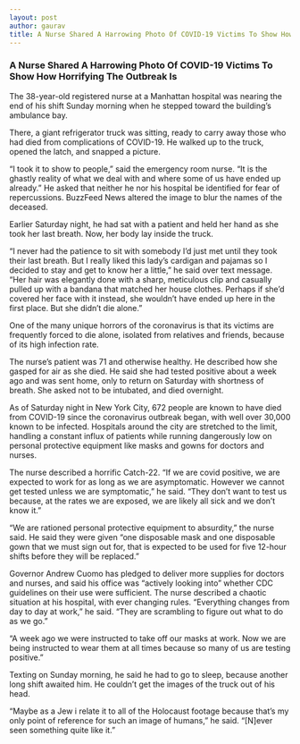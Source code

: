 ```yaml
---
layout: post
author: gaurav
title: A Nurse Shared A Harrowing Photo Of COVID-19 Victims To Show How Horrifying The Outbreak Is
---
```

### A Nurse Shared A Harrowing Photo Of COVID-19 Victims To Show How Horrifying The Outbreak Is

The 38-year-old registered nurse at a Manhattan hospital was nearing the end of his shift Sunday morning when he stepped toward the building’s ambulance bay.

There, a giant refrigerator truck was sitting, ready to carry away those who had died from complications of COVID-19. He walked up to the truck, opened the latch, and snapped a picture.

“I took it to show to people,” said the emergency room nurse. “It is the ghastly reality of what we deal with and where some of us have ended up already.” He asked that neither he nor his hospital be identified for fear of repercussions. BuzzFeed News altered the image to blur the names of the deceased.

Earlier Saturday night, he had sat with a patient and held her hand as she took her last breath. Now, her body lay inside the truck.

“I never had the patience to sit with somebody I’d just met until they took their last breath. But I really liked this lady’s cardigan and pajamas so I decided to stay and get to know her a little,” he said over text message. “Her hair was elegantly done with a sharp, meticulous clip and casually pulled up with a bandana that matched her house clothes. Perhaps if she’d covered her face with it instead, she wouldn’t have ended up here in the first place. But she didn’t die alone.”

One of the many unique horrors of the coronavirus is that its victims are frequently forced to die alone, isolated from relatives and friends, because of its high infection rate.

The nurse’s patient was 71 and otherwise healthy. He described how she gasped for air as she died. He said she had tested positive about a week ago and was sent home, only to return on Saturday with shortness of breath. She asked not to be intubated, and died overnight.

As of Saturday night in New York City, 672 people are known to have died from COVID-19 since the coronavirus outbreak began, with well over 30,000 known to be infected. Hospitals around the city are stretched to the limit, handling a constant influx of patients while running dangerously low on personal protective equipment like masks and gowns for doctors and nurses.

The nurse described a horrific Catch-22. “If we are covid positive, we are expected to work for as long as we are asymptomatic. However we cannot get tested unless we are symptomatic,” he said. “They don’t want to test us because, at the rates we are exposed, we are likely all sick and we don’t know it.”

“We are rationed personal protective equipment to absurdity,” the nurse said. He said they were given “one disposable mask and one disposable gown that we must sign out for, that is expected to be used for five 12-hour shifts before they will be replaced.”

Governor Andrew Cuomo has pledged to deliver more supplies for doctors and nurses, and said his office was “actively looking into” whether CDC guidelines on their use were sufficient. The nurse described a chaotic situation at his hospital, with ever changing rules. “Everything changes from day to day at work,” he said. “They are scrambling to figure out what to do as we go.”

“A week ago we were instructed to take off our masks at work. Now we are being instructed to wear them at all times because so many of us are testing positive.”

Texting on Sunday morning, he said he had to go to sleep, because another long shift awaited him. He couldn’t get the images of the truck out of his head.

“Maybe as a Jew i relate it to all of the Holocaust footage because that’s my only point of reference for such an image of humans,” he said. “[N]ever seen something quite like it.”
